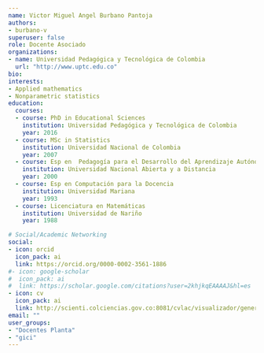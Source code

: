 ```yaml
---
name: Victor Miguel Angel Burbano Pantoja
authors:
- burbano-v
superuser: false
role: Docente Asociado
organizations:
- name: Universidad Pedagógica y Tecnológica de Colombia
  url: "http://www.uptc.edu.co"
bio: 
interests:
- Applied mathematics
- Nonparametric statistics
education:
  courses:
  - course: PhD in Educational Sciences
    institution: Universidad Pedagógica y Tecnológica de Colombia
    year: 2016
  - course: MSc in Statistics
    institution: Universidad Nacional de Colombia
    year: 2007
  - course: Esp en  Pedagogía para el Desarrollo del Aprendizaje Autónomo
    institution: Universidad Nacional Abierta y a Distancia
    year: 2000
  - course: Esp en Computación para la Docencia
    institution: Universidad Mariana
    year: 1993
  - course: Licenciatura en Matemáticas
    institution: Universidad de Nariño
    year: 1988

# Social/Academic Networking
social:
- icon: orcid
  icon_pack: ai
  link: https://orcid.org/0000-0002-3561-1886
#- icon: google-scholar
#  icon_pack: ai
#  link: https://scholar.google.com/citations?user=2khjkqEAAAAJ&hl=es
- icon: cv
  icon_pack: ai
  link: http://scienti.colciencias.gov.co:8081/cvlac/visualizador/generarCurriculoCv.do?cod_rh=0001241265
email: ""
user_groups:
- "Docentes Planta"
- "gici"
---
```



